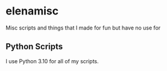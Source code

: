 # elenamisc

Misc scripts and things that I made for fun but have no use for

## Python Scripts

I use Python 3.10 for all of my scripts.
